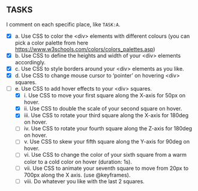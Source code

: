 ## TASKS

I comment on each specific place, like `TASK:A`.

- [x] a. Use CSS to color the &lt;div&gt; elements with different colours (you can pick a color palette from here https://www.w3schools.com/colors/colors_palettes.asp)
- [x] b. Use CSS to define the heights and width of your &lt;div&gt; elements accordingly.
- [x] c. Use CSS to style borders around your &lt;div&gt; elements as you like.
- [x] d. Use CSS to change mouse cursor to ‘pointer’ on hovering &lt;div&gt; squares.
- [ ] e. Use CSS to add hover effects to your &lt;div&gt; squares.
  - [x] i. Use CSS to move your first square along the X-axis for 50px on hover.
  - [x] ii. Use CSS to double the scale of your second square on hover.
  - [x] iii. Use CSS to rotate your third square along the X-axis for 180deg on hover.
  - [ ] iv. Use CSS to rotate your fourth square along the Z-axis for 180deg on hover.
  - [ ] v. Use CSS to skew your fifth square along the Y-axis for 90deg on hover.
  - [ ] vi. Use CSS to change the color of your sixth square from a warm color to a cold color on hover (duration: 1s).
  - [ ] vii. Use CSS to animate your seventh square to move from 20px to 700px along the X axis. (use @keyframes).
  - [ ] viii. Do whatever you like with the last 2 squares.
